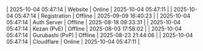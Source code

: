 | 2025-10-04 05:47:14 | Website | Online | 2025-10-04 05:47:11 |
| 2025-10-04 05:47:14 | Registration | Offline | 2025-09-09 16:40:23 |
| 2025-10-04 05:47:14 | Auth Server | Offline | 2025-08-18 09:33:31 |
| 2025-10-04 05:47:14 | Kezan (PvE) | Offline | 2025-08-03 17:58:02 |
| 2025-10-04 05:47:14 | Gurubashi (PvP) | Offline | 2025-08-23 21:44:06 |
| 2025-10-04 05:47:14 | Cloudflare | Online | 2025-10-04 05:47:11 |
